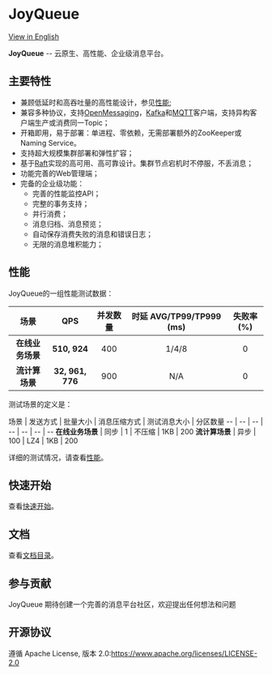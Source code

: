 # JoyQueue

[View in English](../../README.md)  

**JoyQueue** -- 云原生、高性能、企业级消息平台。

## 主要特性

* 兼顾低延时和高吞吐量的高性能设计，参见[性能](#%E6%80%A7%E8%83%BD);
* 兼容多种协议，支持[OpenMessaging](https://github.com/openmessaging/openmessaging-java)，[Kafka](http://kafka.apache.org/)和[MQTT](http://mqtt.org/)客户端，支持异构客户端生产或消费同一Topic；
* 开箱即用，易于部署：单进程、零依赖，无需部署额外的ZooKeeper或Naming Service。
* 支持超大规模集群部署和弹性扩容；
* 基于[Raft](https://raft.github.io/)实现的高可用、高可靠设计。集群节点宕机时不停服，不丢消息；
* 功能完善的Web管理端；
* 完备的企业级功能：
  * 完善的性能监控API；
  * 完整的事务支持；
  * 并行消费；
  * 消息归档、消息预览；
  * 自动保存消费失败的消息和错误日志；
  * 无限的消息堆积能力；

## 性能

JoyQueue的一组性能测试数据：

| 场景 | QPS | 并发数量| 时延 AVG/TP99/TP999 (ms) | 失败率(%)
| :----:| :----:|:----: |:----: |:----:|
|**在线业务场景**| **510, 924** | 400| 1/4/8 | 0
|**流计算场景** | **32, 961, 776** | 900 | N/A | 0

测试场景的定义是：

场景 | 发送方式 | 批量大小 | 消息压缩方式 | 测试消息大小 | 分区数量
-- | -- | -- | -- | -- | -- | --
**在线业务场景** | 同步 | 1 | 不压缩 | 1KB | 200
**流计算场景** | 异步 | 100 | LZ4 | 1KB | 200

详细的测试情况，请查看[性能](performance.md)。

## 快速开始

查看[快速开始](quickstart.md)。

## 文档

查看[文档目录](index.md)。

## 参与贡献

JoyQueue 期待创建一个完善的消息平台社区，欢迎提出任何想法和问题

## 开源协议

遵循 Apache License, 版本 2.0:https://www.apache.org/licenses/LICENSE-2.0
